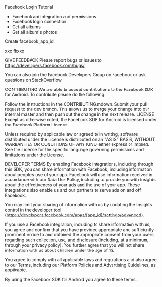 Facebook Login Tutorial

- Facebook api integration and permissions
- Facebook login connection
- Get all albums
- Get all album's photos


Create facebook_app_id

<string name="facebook_app_id">xxx</string>
<string name="fb_login_protocol_scheme">fbxxx</string>




GIVE FEEDBACK
Please report bugs or issues to https://developers.facebook.com/bugs/

You can also join the Facebook Developers Group on Facebook or ask questions on StackOverflow

CONTRIBUTING
We are able to accept contributions to the Facebook SDK for Android. To contribute please do the following.

Follow the instructions in the CONTRIBUTING.mdown.
Submit your pull request to the dev branch. This allows us to merge your change into our internal master and then push out the change in the next release.
LICENSE
Except as otherwise noted, the Facebook SDK for Android is licensed under the Facebook Platform License.

Unless required by applicable law or agreed to in writing, software distributed under the License is distributed on an "AS IS" BASIS, WITHOUT WARRANTIES OR CONDITIONS OF ANY KIND, either express or implied. See the License for the specific language governing permissions and limitations under the License.

DEVELOPER TERMS
By enabling Facebook integrations, including through this SDK, you can share information with Facebook, including information about people’s use of your app. Facebook will use information received in accordance with our Data Use Policy, including to provide you with insights about the effectiveness of your ads and the use of your app. These integrations also enable us and our partners to serve ads on and off Facebook.

You may limit your sharing of information with us by updating the Insights control in the developer tool (https://developers.facebook.com/apps/[app_id]/settings/advanced).

If you use a Facebook integration, including to share information with us, you agree and confirm that you have provided appropriate and sufficiently prominent notice to and obtained the appropriate consent from your users regarding such collection, use, and disclosure (including, at a minimum, through your privacy policy). You further agree that you will not share information with us about children under the age of 13.

You agree to comply with all applicable laws and regulations and also agree to our Terms, including our Platform Policies and Advertising Guidelines, as applicable.

By using the Facebook SDK for Android you agree to these terms.
